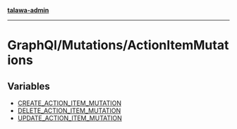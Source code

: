 [**talawa-admin**](../../../README.md)

***

# GraphQl/Mutations/ActionItemMutations

## Variables

- [CREATE\_ACTION\_ITEM\_MUTATION](variables/CREATE_ACTION_ITEM_MUTATION.md)
- [DELETE\_ACTION\_ITEM\_MUTATION](variables/DELETE_ACTION_ITEM_MUTATION.md)
- [UPDATE\_ACTION\_ITEM\_MUTATION](variables/UPDATE_ACTION_ITEM_MUTATION.md)
